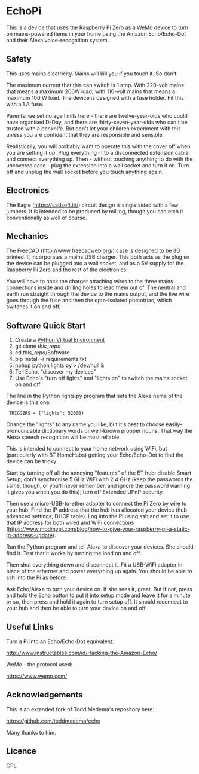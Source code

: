 # EchoPi

This is a device that uses the Raspberry Pi Zero as a WeMo device to turn on mains-powered items in your home using the Amazon Echo/Echo-Dot and their Alexa voice-recognition system.

## Safety

This uses mains electricity.  Mains will kill you if you touch it.  So don't.

The maximum current that this can switch is 1 amp.  With 220-volt mains that means a maximum 200W load; with 110-volt mains that means a maximum 100 W load.  The device is designed with a fuse holder.  Fit this with a 1 A fuse.

Parents: we set no age limits here - there are twelve-year-olds who could have organised D-Day, and there are thirty-seven-year-olds who can't be trusted with a penknife.  But don't let your children experiment with this unless you are confident that they are responsible and sensible.

Realistically, you will probably want to operate this with the cover off when you are setting it up.  Plug everything in to a disconnected extension cable and connect everything up.  Then - without touching anything to do with the uncovered case - plug the extension into a wall socket and turn it on.  Turn off and unplug the wall socket before you touch anything again.

## Electronics

The Eagle (https://cadsoft.io/) circuit design is single sided with a few jumpers.  It is intended to be produced by milling, though you can etch it conventionally as well of course.

## Mechanics

The FreeCAD (http://www.freecadweb.org/) case is designed to be 3D printed.  It incorporates a mains USB charger.  This both acts as the plug so the device can be plugged into a wall socket, and as a 5V supply for the Raspberry Pi Zero and the rest of the electronics.

You will have to hack the charger attaching wires to the three mains connections inside and drilling holes to lead them out of.  The neutral and earth run straight through the device to the mains output, and the live wire goes through the fuse and then the opto-isolated phototriac, which switches it on and off. 

## Software Quick Start

1. Create a [Python Virtual Environment](http://docs.python-guide.org/en/latest/dev/virtualenvs/)
2. git clone *this_repo*
3. cd *this_repo*/Software
4. pip install -r requirements.txt
4. nohup python lights.py > /dev/null &
6. Tell Echo, "discover my devices"
7. Use Echo's "turn off lights" and "lights on" to switch the mains socket on and off

The line in the Python lights.py program that sets the Alexa name of the device is this one:

     TRIGGERS = {"lights": 52000}

Change the "lights" to any name you like, but it's best to choose easily-pronouncable dictionary words or well-known propper nouns.  That way the Alexa speech recognition will be most reliable.

This is intended to connect to your home network using WiFi, but (particularly with BT HomeHubs) getting your Echo/Echo-Dot to find the device can be tricky.  

Start by turning off all the annoying "features" of the BT hub: disable Smart Setup; don't synchronise 5 GHz WiFi with 2.4 GHz (keep the passwords the same, though, or you'll never remember, and ignore the password warning it gives you when you do this); turn off Extended UPnP security.

Then use a micro-USB-to-ether adapter to connect the Pi Zero by wire to your hub.  Find the IP address that the hub has allocated your device (hub advanced settings; DHCP table).  Log into the Pi using ssh and set it to use that IP address for both wired and WiFi connections (https://www.modmypi.com/blog/how-to-give-your-raspberry-pi-a-static-ip-address-update).

Run the Python program and tell Alexa to discover your devices.  She should find it.  Test that it works by turning the load on and off.

Then shut everything down and disconnect it.  Fit a USB-WiFi adapter in place of the ethernet and power everything up again.  You should be able to ssh into the Pi as before.

Ask Echo/Alexa to turn your device on.  If she sees it, great.  But if not, press and hold the Echo button to put it into setup mode and leave it for a minute or so, then press and hold it again to turn setup off.  It should reconnect to your hub and then be able to turn your device on and off.


## Useful Links

Turn a Pi into an Echo/Echo-Dot equivalent:

http://www.instructables.com/id/Hacking-the-Amazon-Echo/

WeMo - the protocol used:

https://www.wemo.com/

## Acknowledgements

This is an extended fork of Todd Medema's repository here:

https://github.com/toddmedema/echo

Many thanks to him.

## Licence

GPL

